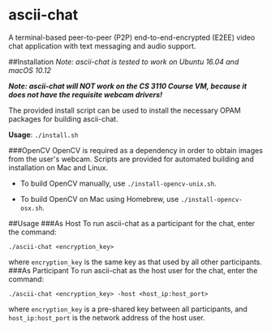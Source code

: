 # ascii-chat
A terminal-based peer-to-peer (P2P) end-to-end-encrypted (E2EE) video chat application with text messaging and audio support.

##Installation
*Note: ascii-chat is tested to work on Ubuntu 16.04 and macOS 10.12*

***Note: ascii-chat will NOT work on the CS 3110 Course VM, because it does not have the requisite webcam drivers!***

The provided install script can be used to install the necessary OPAM packages for building ascii-chat.

**Usage**: `./install.sh`

###OpenCV
OpenCV is required as a dependency in order to obtain images from the user's webcam. Scripts are provided for automated building and installation on Mac and Linux.

- To build OpenCV manually, use `./install-opencv-unix.sh`.

- To build OpenCV on Mac using Homebrew, use `./install-opencv-osx.sh`.

##Usage
###As Host
To run ascii-chat as a participant for the chat, enter the command:

`./ascii-chat <encryption_key>`

where `encryption_key` is the same key as that used by all other participants.
###As Participant
To run ascii-chat as the host user for the chat, enter the command:

`./ascii-chat <encryption_key> -host <host_ip:host_port>`

where `encryption_key` is a pre-shared key between all participants, and `host_ip:host_port` is the network address of the host user.

